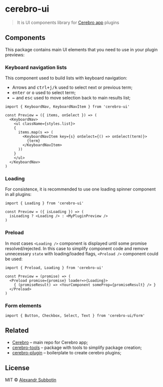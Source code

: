 # cerebro-ui

> It is UI components library for [Cerebro app](http://www.cerebroapp.com) plugins

## Components

This package contains main UI elements that you need to use in your plugin previews:

### Keyboard navigation lists

This component used to build lists with keyboard navigation:

- Arrows and <kbd>ctrl+j/k</kbd> used to select next or previous term;
- <kbd>enter</kbd> or <kbd>o</kbd> used to select term;
- <kbd>←</kbd> and <kbd>esc</kbd> used to move selection back to main results list;

```
import { KeyboardNav, KeyboardNavItem } from 'cerebro-ui'

const Preview = ({ items, onSelect }) => (
  <KeyboardNav>
    <ul className={styles.list}>
    {
      items.map(s => (
        <KeyboardNavItem key={s} onSelect={() => onSelect(term)}>
          {term}
        </KeyboardNavItem>
      ))
    }
    </ul>
  </KeyboardNav>
)

```

### Loading

For consistence, it is recommended to use one loading spinner component in all plugins:

```
import { Loading } from 'cerebro-ui'

const Preview = ({ isLoading }) => (
  isLoading ? <Loading /> : <MyPluginPreview />
)

```

### Preload

In most cases `<Loading />` component is displayed until some promise resolved/rejected. In this case to simplify component code and remove unnecessary `state` with loading/loaded flags, `<Preload />` component could be used:

```
import { Preload, Loading } from 'cerebro-ui'

const Preview = (promise) => (
  <Preload promise={promise} loader=>{Loading}>
    { (promiseResult) => <YourComponent someProp={promiseResult} /> }
  </Preload>
)

```

### Form elements

```
import { Button, Checkbox, Select, Text } from 'cerebro-ui/Form'
```

## Related

- [Cerebro](http://github.com/KELiON/cerebro) – main repo for Cerebro app;
- [cerebro-tools](http://github.com/KELiON/cerebro-tools) – package with tools to simplify package creation;
- [cerebro-plugin](http://github.com/KELiON/cerebro-tools) – boilerplate to create cerebro plugins;

## License

MIT © [Alexandr Subbotin](http://asubbotin.ru)
